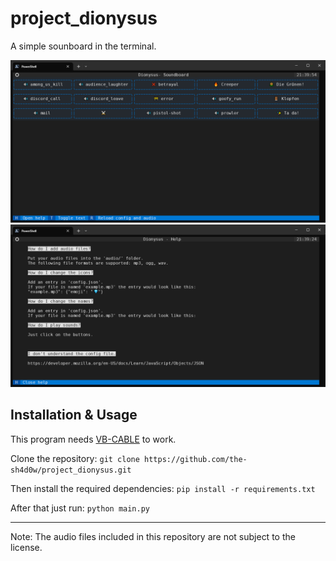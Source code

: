 # project_dionysus
A simple sounboard in the terminal.

![The main screen of the program.](images/main_screen.png)
![The help screen of the program.](images/help_screen.png)

## Installation & Usage
This program needs [VB-CABLE](https://vb-audio.com/Cable/) to work.

Clone the repository: `git clone https://github.com/the-sh4d0w/project_dionysus.git`

Then install the required dependencies: `pip install -r requirements.txt`

After that just run: `python main.py`

---
Note: The audio files included in this repository are not subject to the license.